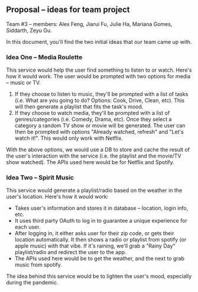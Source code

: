 ## Proposal – ideas for team project
Team #3 – members: Alex Feng, Jiarui Fu, Julie Ha, Mariana Gomes, Siddarth, Zeyu Gu.

In this document, you'll find the two initial ideas that our team came up with.

### Idea One – Media Roulette
This service would help the user find something to listen to or watch. Here's how it would work. The user would be prompted with two options for media – music or TV. 
  1. If they choose to listen to music, they'll be prompted with a list of tasks (i.e. What are you going to do? Options: Cook, Drive, Clean, etc). This will then generate a playlist that fits the task's mood.
  2. If they choose to watch media, they'll be prompted with a list of genres/categories (i.e. Comedy, Drama, etc). Once they select a category a random TV show or movie will be generated. The user can then be prompted with options "Already watched, refresh" and "Let's watch it!". This would only work with Netflix.
  
With the above options, we would use a DB to store and cache the result of the user's interaction with the service (i.e. the playlist and the movie/TV show watched). The APIs used here would be for Netflix and Spotify.


### Idea Two – Spirit Music
This service would generate a playlist/radio based on the weather in the user's location. Here's how it would work:
  - Takes user's information and stores it in database – location, login info, etc.
  - It uses third party OAuth to log in to guarantee a unique experience for each user.
  - After logging in, it either asks user for their zip code, or gets their location automatically. It then shows a radio or playlist from spotify (or apple music) with that vibe. If it's raining, we'll grab a "Rainy Day" playlist/radio and redirect the user to the app.
  - The APIs used here would be to get the weather, and the next to grab music from spotify.

The idea behind this service would be to lighten the user's mood, especially during the pandemic.
